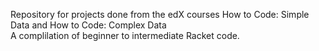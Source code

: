 Repository for projects done from the edX courses How to Code: Simple Data and How to Code: Complex Data  
A complilation of beginner to intermediate Racket code.
